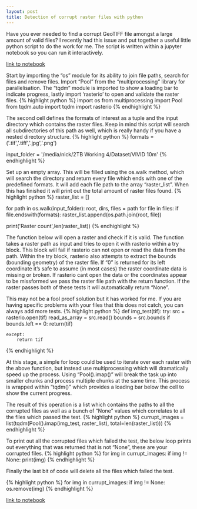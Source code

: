 ```yaml
---
layout: post
title: Detection of corrupt raster files with python
---
```

Have you ever needed to find a corrupt GeoTIFF file amongst a large amount of valid files? I recently had this issue and put together a useful little python script to do the work for me. The script is written within a jupyter notebook so you can run it interactively.

<a class="jn" href="https://github.com/DPIRD-DMA">link to notebook</a>

Start by importing the “os” module for its ability to join file paths, search for files and remove files. Import “Pool” from the “multiprocessing” library for parallelisation. The “tqdm” module is imported to show a loading bar to indicate progress, lastly import ‘rasterio’ to open and validate the raster files.
{% highlight python %}
import os
from multiprocessing import Pool
from tqdm.auto import tqdm
import rasterio
{% endhighlight %}
<!-- ![_config.yml]({{ site.baseurl }}/images/image3.png) -->

The second cell defines the formats of interest as a tuple and the input directory which contains the raster files. Keep in mind this script will search all subdirectories of this path as well, which is really handy if you have a nested directory structure.
{% highlight python %}
formats = ('.tif','.tiff','.jpg','.png')

input_folder = '/media/nick/2TB Working 4/Dataset/VIVID 10m'
{% endhighlight %}

<!-- ![_config.yml]({{ site.baseurl }}/images/image4.png) -->

Set up an empty array. This will be filled using the os.walk method, which will search the directory and return every file which ends with one of the predefined formats. It will add each file path to the array “raster_list”. When this has finished it will print out the total amount of raster files found.
{% highlight python %}
raster_list = []

for path in os.walk(input_folder):
    root, dirs, files = path
    for file in files:
        if file.endswith(formats):
            raster_list.append(os.path.join(root, file))

print('Raster count',len(raster_list))
{% endhighlight %}
<!-- ![_config.yml]({{ site.baseurl }}/images/image5.png) -->

The function below will open a raster and check if it is valid. The function takes a raster path as input and tries to open it with rasterio within a try block. This block will fail if rasterio can not open or read the data from the path. Within the try block, rasterio also attempts to extract the bounds (bounding geometry) of the raster file. If “0” is returned for its left coordinate it’s safe to assume (in most cases) the raster coordinate data is missing or broken. If rasterio cant open the data or the coordinates appear to be missformed we pass the raster file path with the return function. If the raster passes both of these tests it will automatically return “None”.

This may not be a fool proof solution but it has worked for me. If you are having specific problems with your files that this does not catch, you can always add more tests.
{% highlight python %}
def img_test(tif):
    try:
        src = rasterio.open(tif)
        read_as_array = src.read()
        bounds = src.bounds
        if bounds.left == 0:
            return(tif)

    except:
        return tif
{% endhighlight %}
<!-- ![_config.yml]({{ site.baseurl }}/images/image2.png) -->

At this stage, a simple for loop could be used to iterate over each raster with the above function, but instead use multiprocessing which will dramatically speed up the process. Using “Pool().imap()” will break the task up into smaller chunks and process multiple chunks at the same time. This process is wrapped within “tqdm()” which provides a loading bar below the cell to show the current progress.

The result of this operation is a list which contains the paths to all the corrupted files as well as a bunch of “None” values which correlates to all the files which passed the test.
{% highlight python %}
currupt_images = list(tqdm(Pool().imap(img_test, raster_list), total=len(raster_list)))
{% endhighlight %}
<!-- ![_config.yml]({{ site.baseurl }}/images/image1.png) -->

To print out all the corrupted files which failed the test, the below loop prints out everything that was returned that is not “None”, these are your corrupted files.
{% highlight python %}
for img in currupt_images:
    if img != None:
        print(img)
{% endhighlight %}
<!-- ![_config.yml]({{ site.baseurl }}/images/image7.png) -->

Finally the last bit of code will delete all the files which failed the test.

<!-- ![_config.yml]({{ site.baseurl }}/images/image6.png)   -->

{% highlight python %}
for img in currupt_images:
    if img != None:
        os.remove(img)
{% endhighlight %}


<a class="jn" href="https://github.com/DPIRD-DMA">link to notebook</a>
